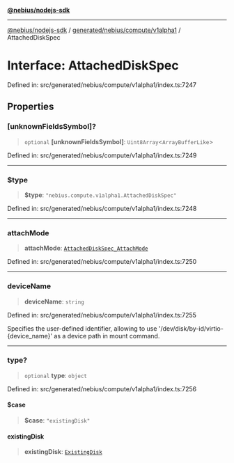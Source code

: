 [**@nebius/nodejs-sdk**](../../../../../README.md)

---

[@nebius/nodejs-sdk](../../../../../README.md) / [generated/nebius/compute/v1alpha1](../README.md) / AttachedDiskSpec

# Interface: AttachedDiskSpec

Defined in: src/generated/nebius/compute/v1alpha1/index.ts:7247

## Properties

### \[unknownFieldsSymbol\]?

> `optional` **\[unknownFieldsSymbol\]**: `Uint8Array`\<`ArrayBufferLike`\>

Defined in: src/generated/nebius/compute/v1alpha1/index.ts:7249

---

### $type

> **$type**: `"nebius.compute.v1alpha1.AttachedDiskSpec"`

Defined in: src/generated/nebius/compute/v1alpha1/index.ts:7248

---

### attachMode

> **attachMode**: [`AttachedDiskSpec_AttachMode`](../type-aliases/AttachedDiskSpec_AttachMode.md)

Defined in: src/generated/nebius/compute/v1alpha1/index.ts:7250

---

### deviceName

> **deviceName**: `string`

Defined in: src/generated/nebius/compute/v1alpha1/index.ts:7255

Specifies the user-defined identifier, allowing to use '/dev/disk/by-id/virtio-{device_name}' as a device path in mount command.

---

### type?

> `optional` **type**: `object`

Defined in: src/generated/nebius/compute/v1alpha1/index.ts:7256

#### $case

> **$case**: `"existingDisk"`

#### existingDisk

> **existingDisk**: [`ExistingDisk`](ExistingDisk.md)
